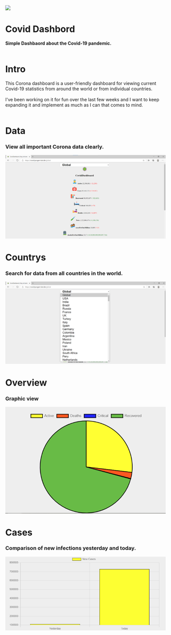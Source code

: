 <img src="https://img.icons8.com/color/48/000000/coronavirus--v1.png"/> 
<h1>Covid Dashbord</h1>
<strong>Simple Dashbaord about the Covid-19 pandemic. </strong>
<br><br>
<h1> Intro </h1>
This Corona dashboard is a user-friendly dashboard for viewing current Covid-19 statistics from around the world or from individual countries.
<br><br>
I've been working on it for fun over the last few weeks and I want to keep expanding it and implement as much as I can that comes to mind.
<br><br>
<h1>Data</h1>
<h3>View all important Corona data clearly.</h3>
<img src="preview.png" alt="not found">
<h1>Countrys</h1>
<h3>Search for data from all countries in the world.</h3>
<img src="search.png" alt="not found">
<h1>Overview</h1>
<h3>Graphic view</h3>
<img src="stats.png" alt="not found">
<h1>Cases</h1>
<h3>Comparison of new infections yesterday and today.</h3>
<img src="new cases.png" alt="not found">
